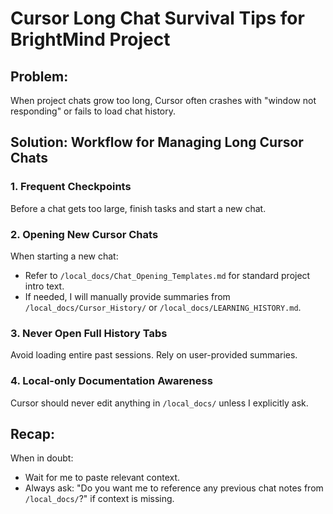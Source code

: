 # Cursor Long Chat Survival Tips for BrightMind Project

## Problem:
When project chats grow too long, Cursor often crashes with "window not responding" or fails to load chat history.

## Solution: Workflow for Managing Long Cursor Chats

### 1. Frequent Checkpoints  
Before a chat gets too large, finish tasks and start a new chat.

### 2. Opening New Cursor Chats  
When starting a new chat:  
- Refer to `/local_docs/Chat_Opening_Templates.md` for standard project intro text.  
- If needed, I will manually provide summaries from `/local_docs/Cursor_History/` or `/local_docs/LEARNING_HISTORY.md`.

### 3. Never Open Full History Tabs  
Avoid loading entire past sessions. Rely on user-provided summaries.

### 4. Local-only Documentation Awareness  
Cursor should never edit anything in `/local_docs/` unless I explicitly ask.

## Recap:
When in doubt:
- Wait for me to paste relevant context.
- Always ask: "Do you want me to reference any previous chat notes from `/local_docs/`?" if context is missing.